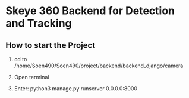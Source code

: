 
# Skeye 360 Backend for Detection and Tracking

## How to start the Project

1. cd to /home/Soen490/Soen490/project/backend/backend_django/camera

2. Open terminal

3. Enter: python3 manage.py runserver 0.0.0.0:8000


 
